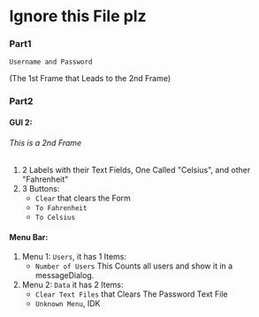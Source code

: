 # Ignore this File plz
### Part1
    Username and Password
 (The 1st Frame that Leads to the 2nd Frame)
###  Part2
#### GUI 2:
###### This is a 2nd Frame
1. 2 Labels with their Text Fields, One Called "Celsius", and other "Fahrenheit"
2. 3 Buttons:
   - `Clear` that clears the Form
   - `To Fahrenheit`
   - `To Celsius`

#### Menu Bar:
1. Menu 1: `Users`, it has 1 Items:
   - `Number of Users` This Counts all users and show it in a messageDialog.
2. Menu 2: `Data` it has 2 Items:
   - `Clear Text Files` that Clears The Password Text File
   - `Unknown Menu`, IDK